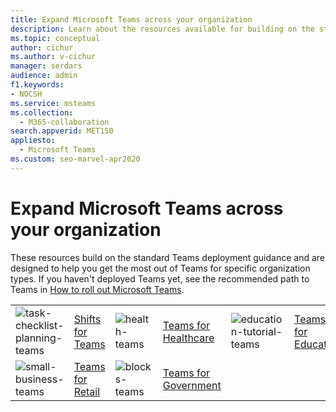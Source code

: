 ```yaml
---
title: Expand Microsoft Teams across your organization
description: Learn about the resources available for building on the standard Teams deployment to help you get the most out of Teams for specific organization types.
ms.topic: conceptual
author: cichur
ms.author: v-cichur
manager: serdars
audience: admin
f1.keywords:
- NOCSH
ms.service: msteams
ms.collection: 
  - M365-collaboration
search.appverid: MET150
appliesto: 
  - Microsoft Teams
ms.custom: seo-marvel-apr2020
---
```


# Expand Microsoft Teams across your organization

These resources build on the standard Teams deployment guidance and are designed to help you get the most out of Teams for specific organization types. If you haven't deployed Teams yet, see the recommended path to Teams in [How to roll out Microsoft Teams](../deploy-overview.md).

|               |               |               |               |               |               | 
| ------------- | ------------- | ------------- | ------------- | ------------- | ------------- | 
| ![task-checklist-planning-teams](../media/clock-teams-small.svg)  |  [Shifts for Teams](./shifts-for-teams-landing-page.md) |![health-teams](../media/health-teams-small.svg)  | [Teams for Healthcare](./teams-for-healthcare-landing-page.md) |![education-tutorial-teams](../media/education-tutorial-teams-small.svg) |  [Teams for Education](./teams-for-education-landing-page.md) 
|![small-business-teams](../media/small-business-teams-small.svg)  | [Teams for Retail](./teams-for-retail-landing-page.md) |![blocks-teams](../media/blocks-teams-small.svg)  | [Teams for Government](./teams-for-government-landing-page.md) |               |               |